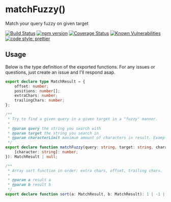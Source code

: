 # matchFuzzy()
Match your query fuzzy on given target

[![Build Status](https://travis-ci.org/guidojo/matchFuzzy.svg?branch=master)](https://travis-ci.org/guidojo/matchFuzzy)
[![npm version](https://badge.fury.io/js/matchfuzzy.svg)](https://badge.fury.io/js/matchfuzzy)
[![Coverage Status](https://coveralls.io/repos/github/guidojo/matchFuzzy/badge.svg?branch=master)](https://coveralls.io/github/guidojo/matchFuzzy?branch=master)
[![Known Vulnerabilities](https://snyk.io/test/github/guidojo/matchFuzzy:package.json/badge.svg?targetFile=package.json)](https://snyk.io/test/github/guidojo/matchFuzzy:package.json?targetFile=package.json)
[![code style: prettier](https://img.shields.io/badge/code_style-prettier-ff69b4.svg)](https://github.com/prettier/prettier)

## Usage
Below is the type definition of the exported functions. For any issues or questions, just create an issue and I'll respond asap.

```typescript
export declare type MatchResult = {
    offset: number;
    positions: number[];
    extraChars: number;
    trailingChars: number;
};

/**
 * Try to find a given query in a given target in a "fuzzy" manner.
 *
 * @param query the string you search with
 * @param target the string you search in
 * @param characterLimit maximum amount of characters in result. Example: { " ": 6, ".": 0 } means a sentence with a maximum of 6 spaces.
 */
export declare function matchFuzzy(query: string, target: string, characterLimit?: {
    [character: string]: number;
}): MatchResult | null;

/**
 * Array sort function in order: extra chars, offset, trailing chars.
 *
 * @param a result a
 * @param b result b
 */
export declare function sort(a: MatchResult, b: MatchResult): 1 | -1 | 0;
```

